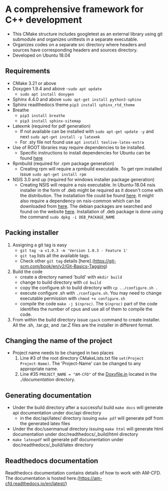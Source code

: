 # A comprehensive framework for C++ development
- This CMake structure includes googletest as an external library using git submodule and organizes unittests in a separate executable.
- Organizes codes on a separate src directory where headers and sources have corresponding headers and sources directory.
- Developed on Ubuntu 18.04

## Requirements
- CMake 3.21 or above
- Doxygen 1.9.4 and above
    -`sudo apt update` 
    - `sudo apt install doxygen`
- Sphinx 4.4.0 and above
    `sudo apt-get install python3-sphinx`
- Sphinx readthedocs theme
    `pip3 install sphinx_rtd_theme`
- Breathe
    - `pip3 install breathe`
    - `pip3 install sphinx-sitemap`
- Latexmk (required for pdf generation)
    - If not available can be installed with `sudo apt-get update -y` and next `sudo apt-get install -y latexmk`
    - For .sty file not found use `apt install texlive-latex-extra`
- Use of ROOT libraries may require dependencies to be installed.
    - Specific instructions to install dependencies for Ubuntu can be found [here](https://root.cern/install/dependencies/#ubuntu-and-other-debian-based-distributions)
- Rpmbuild (required for .rpm package generation) 
    - Creating rpm will require a rpmbuild executable. To get rpm installed issue `sudo apt-get install rpm`
- NSIS 3.0 and up (required for windows installer package generation)
    - Creating NSIS will require a nsis executable. In Ubuntu-18.04 nsis installer in the form of .deb might be required as it doesn't come with the distribution. The installation file could be found [here](https://ubuntu.pkgs.org/18.04/ubuntu-universe-amd64/nsis_2.51-1_amd64.deb.html). It might also require a dependency on nsis-common which can be downloaded from [here](http://ftp.de.debian.org/debian/pool/main/n/nsis/nsis-common_3.08-2_all.deb). The debian packages are searched and found on the website [here](https://debian.pkgs.org/). Installation of .deb package is done using the command `sudo dpkg -i DEB_PACKAGE_NAME`
## Packing installer
1. Assigning a git tag is easy 
    - `git tag -a v1.0.3 -m 'Version 1.0.3 - Feature 1'`
    - `git tag` lists all the available tags.
    - Check other `git tag` details [here].(https://git-scm.com/book/en/v2/Git-Basics-Tagging)
2. Build the code 
    - create a directory named 'build' with `mkdir build`
    - change to build directory with `cd build`
    - copy the configure.sh to build directory with `cp ../configure.sh .`
    - execute configure .sh with `./configure.sh`. You may need to change executable permission with `chmod +x configure.sh`
    - compile the code `make -j $(nproc)`. The  `$(nproc)` part of the code identifies the number of cpus and use all of them to compile the code.
3. From within the build directory issue `cpack` command to create installer. All the .sh, .tar.gz, and .tar.Z files are the installer in different format.

## Changing the name of the project
- Project name needs to be changed in two places
    1. Line #3 of the root directory CMakeLists.txt file `set(Project Project-Name)`. The 'Project-Name' can be changed to any appropriate name.
    2. Line #35 `PROJECT_NAME = "AM-CFD"` of the [Doxyfile.in](./documentation/Doxyfile.in) located in the *./documentation* directory. 

## Generating documentation
- Under the build directory after a successful build `make docs` will generate api documentation under doc/api directory
    - in the doc/api/latex/ directory issuing `make pdf` will generate pdf from the generated latex files
- Under the doc/usermanual directory issuing `make html` will generate html documentation under doc/readthedocs/_build/html directory
- `make latexpdf` will generate pdf documentation under doc/readthedocs/_build/latex directory

## Readthedocs documentation
Readthedocs documentation contains details of how to work with AM-CFD. The documentation is hosted here.(https://am-cfd.readthedocs.io/en/latest/)